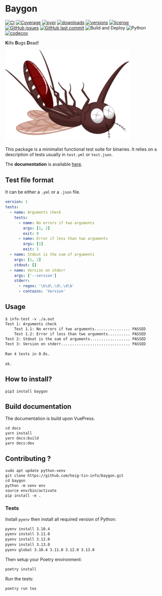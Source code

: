 # Baygon

[![CI](https://img.shields.io/github/actions/workflow/status/heig-tin-info/baygon/ci.yml?branch=main&logo=github&label=CI)](https://github.com/heig-tin-info/baygon/actions?query=event%3Apush+branch%3Amain+workflow%3ACI)
[![Coverage](https://coverage-badge.samuelcolvin.workers.dev/heig-tin-info/baygon.svg)](https://coverage-badge.samuelcolvin.workers.dev/redirect/heig-tin-info/baygon)
[![pypi](https://img.shields.io/pypi/v/baygon.svg)](https://pypi.python.org/pypi/baygon)
[![downloads](https://static.pepy.tech/badge/baygon/month)](https://pepy.tech/project/baygon)
[![versions](https://img.shields.io/pypi/pyversions/baygon.svg)](https://github.com/heig-tin-info/baygon)
[![license](https://img.shields.io/github/license/heig-tin-info/baygon.svg)](https://github.com/heig-tin-info/baygon/blob/main/LICENSE)
[![GitHub issues](https://img.shields.io/github/issues/heig-tin-info/baygon.svg)](https://github.com/heig-tin-info/baygon/issues)
[![GitHub last commit](https://img.shields.io/github/last-commit/heig-tin-info/baygon.svg)](https://github.com/heig-tin-info/baygon/commits/master)
![Build and Deploy](https://github.com/heig-tin-info/baygon/workflows/Build%20and%20Deploy/badge.svg)
![Python](https://img.shields.io/pypi/pyversions/baygon)
[![codecov](https://codecov.io/github/heig-tin-info/baygon/branch/master/graph/badge.svg?token=hFuVW5z784)](https://codecov.io/github/heig-tin-info/baygon)

**K**ills **B**ugs **D**ead!

<img src="https://github.com/heig-tin-info/baygon/raw/master/docs/docs/.vuepress/public/baygon.svg" data-canonical-src="https://github.com/heig-tin-info/baygon/docs/docs/.vuepress/public/baygon.svg" width="400"/>

This package is a minimalist functional test suite for binaries. It relies on a description of tests usually in `test.yml` or `test.json`.

The **documentation** is available [here](https://heig-tin-info.github.io/baygon/).

## Test file format

It can be either a `.yml` or a `.json` file.

```yml
version: 1
tests:
  - name: Arguments check
    tests:
      - name: No errors if two arguments
        args: [1, 2]
        exit: 0
      - name: Error if less than two arguments
        args: [1]
        exit: 1
  - name: Stdout is the sum of arguments
    args: [1, 2]
    stdout: []
  - name: Version on stderr
    args: ['--version']
    stderr:
      - regex: '\b\d\.\d\.\d\b'
      - contains: 'Version'
```

## Usage

```console
$ info-test -v ./a.out
Test 1: Arguments check
    Test 1.1: No errors if two arguments................ PASSED
    Test 1.2: Error if less than two arguments.......... PASSED
Test 2: Stdout is the sum of arguments.................. PASSED
Test 3: Version on stderr............................... PASSED

Ran 4 tests in 0.0s.

ok.
```

## How to install?

```console
pip3 install baygon
```

## Build documentation

The documentation is build upon VuePress.

```console
cd docs
yarn install
yarn docs:build
yarn docs:dev
```

## Contributing ?

```console
sudo apt update python-venv
git clone https://github.com/heig-tin-info/baygon.git
cd baygon
python -m venv env
source env/bin/activate
pip install -e .
```

### Tests

Install `pyenv` then install all required version of Python:

```bash
pyenv install 3.10.4
pyenv install 3.11.0
pyenv install 3.12.0
pyenv install 3.13.0
pyenv global 3.10.4 3.11.0 3.12.0 3.13.0
```

Then setup your Poetry environment:

```bash
poetry install
```

Run the tests:

```bash
poetry run tox
```
